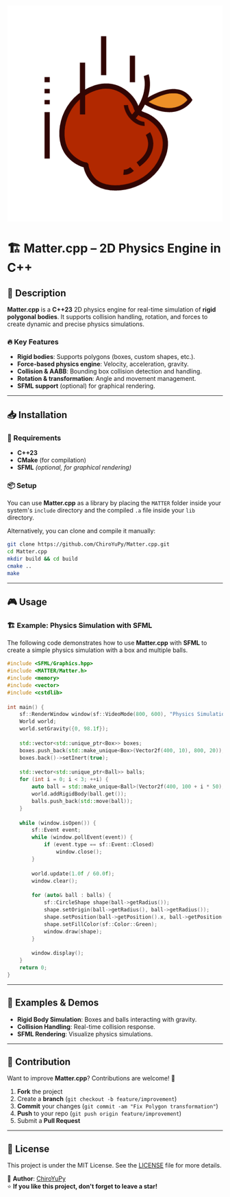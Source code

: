 ![Logo](assets/logo.png)

# 🏗 Matter.cpp – 2D Physics Engine in C++

## 🚀 Description

**Matter.cpp** is a **C++23** 2D physics engine for real-time simulation of **rigid polygonal bodies**. It supports collision handling, rotation, and forces to create dynamic and precise physics simulations.

### 🔥 Key Features

- **Rigid bodies**: Supports polygons (boxes, custom shapes, etc.).
- **Force-based physics engine**: Velocity, acceleration, gravity.
- **Collision & AABB**: Bounding box collision detection and handling.
- **Rotation & transformation**: Angle and movement management.
- **SFML support** (optional) for graphical rendering.

---

## 📥 Installation

### 🔷 Requirements

- **C++23**
- **CMake** (for compilation)
- **SFML** *(optional, for graphical rendering)*

### 📦 Setup

You can use **Matter.cpp** as a library by placing the `MATTER` folder inside your system's `include` directory and the compiled `.a` file inside your `lib` directory.

Alternatively, you can clone and compile it manually:

```bash
git clone https://github.com/ChiroYuPy/Matter.cpp.git
cd Matter.cpp
mkdir build && cd build
cmake ..
make
```

---

## 🎮 Usage

### 🏗 Example: Physics Simulation with SFML

The following code demonstrates how to use **Matter.cpp** with **SFML** to create a simple physics simulation with a box and multiple balls.

```cpp
#include <SFML/Graphics.hpp>
#include <MATTER/Matter.h>
#include <memory>
#include <vector>
#include <cstdlib>

int main() {
    sf::RenderWindow window(sf::VideoMode(800, 600), "Physics Simulation");
    World world;
    world.setGravity({0, 98.1f});

    std::vector<std::unique_ptr<Box>> boxes;
    boxes.push_back(std::make_unique<Box>(Vector2f(400, 10), 800, 20)); // Ground
    boxes.back()->setInert(true);
    
    std::vector<std::unique_ptr<Ball>> balls;
    for (int i = 0; i < 3; ++i) {
        auto ball = std::make_unique<Ball>(Vector2f(400, 100 + i * 50), 16);
        world.addRigidBody(ball.get());
        balls.push_back(std::move(ball));
    }
    
    while (window.isOpen()) {
        sf::Event event;
        while (window.pollEvent(event)) {
            if (event.type == sf::Event::Closed)
                window.close();
        }

        world.update(1.0f / 60.0f);
        window.clear();
        
        for (auto& ball : balls) {
            sf::CircleShape shape(ball->getRadius());
            shape.setOrigin(ball->getRadius(), ball->getRadius());
            shape.setPosition(ball->getPosition().x, ball->getPosition().y);
            shape.setFillColor(sf::Color::Green);
            window.draw(shape);
        }
        
        window.display();
    }
    return 0;
}
```

---

## 📌 Examples & Demos

- **Rigid Body Simulation**: Boxes and balls interacting with gravity.
- **Collision Handling**: Real-time collision response.
- **SFML Rendering**: Visualize physics simulations.

---

## 🤝 Contribution

Want to improve **Matter.cpp**? Contributions are welcome! 🚀

1. **Fork** the project
2. Create a **branch** (`git checkout -b feature/improvement`)
3. **Commit** your changes (`git commit -am "Fix Polygon transformation"`)
4. **Push** to your repo (`git push origin feature/improvement`)
5. Submit a **Pull Request**

---

## 📝 License

This project is under the MIT License. See the [LICENSE](LICENSE) file for more details.

🔗 **Author**: [ChiroYuPy](https://github.com/ChiroYuPy)  
⭐ **If you like this project, don't forget to leave a star!**

